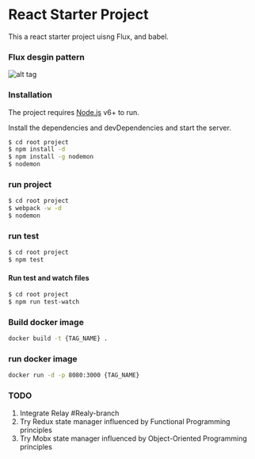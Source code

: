 # React Starter Project

This a react starter project uisng Flux, and babel.

### Flux desgin pattern
![alt tag](https://s3-eu-west-1.amazonaws.com/vas-pics/flux.png)

### Installation

The project requires [Node.js](https://nodejs.org/) v6+ to run.

Install the dependencies and devDependencies and start the server.

```sh
$ cd root project
$ npm install -d
$ npm install -g nodemon
$ nodemon
```
### run project
```sh
$ cd root project
$ webpack -w -d
$ nodemon
```
### run test

```sh
$ cd root project
$ npm test
```
#### Run test and watch files 
```sh
$ cd root project
$ npm run test-watch
```

### Build docker image
```sh
docker build -t {TAG_NAME} .
```

### run docker image
```sh
docker run -d -p 8080:3000 {TAG_NAME}
```
### TODO
1. Integrate Relay #Realy-branch
2. Try Redux state manager influenced by Functional Programming principles
3. Try Mobx state manager influenced by Object-Oriented Programming principles
